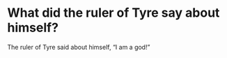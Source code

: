 # What did the ruler of Tyre say about himself?

The ruler of Tyre said about himself, “I am a god!”
